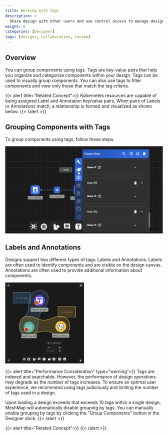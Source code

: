 ```yaml
---
title: Working with Tags
description: >
  Share design with other users and use control access to manage design access permissions and visibility.
weight: 6
categories: [Designer]
tags: [designs, collaboration, review]
---
```


## Overview

You can group components using tags. Tags are key-value pairs that help you organize and categorize components within your design. Tags can be used to visually group components. You can also use tags to filter components and view only those that match the tag criteria.

{{< alert title="Related Concept">}}
Kubernetes resources are capable of being assigned Label and Annotation key/value pairs. When pairs of Labels or Annotations match, a relationship is formed and visualized as shown below.
{{< /alert >}}

## Grouping Components with Tags

To group components using tags, follow these steps.

![Tags](./tagsets.gif)

## Labels and Annotations

Designs support two different types of tags: Labels and Annotations. Labels are often used to identify components and are visible on the design canvas. Annotations are often used to provide additional information about components.

<img alt="Labels and Annotations" src="./group-components.png" width="50%" />

{{< alert title="Performance Consideration" type="warning">}}
Tags are indexed and searchable. However, the performance of design operations may degrade as the number of tags increases. To ensure an optimal user experience, we recommend using tags judiciously and limiting the number of tags used in a design.

Upon loading a design exceeds that exceeds 10 tags within a single design, MeshMap will automatically disable grouping by tags. You can manually enable grouping by tags by clicking the "Group Components" button in the Designer dock.
{{< /alert >}}

{{< alert title="Related Concept">}}
{{< /alert >}}